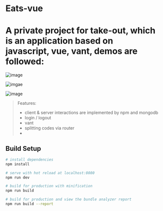 # Eats-vue
A private project for take-out, which is an application based on javascript, vue, vant, demos are followed:
=======
![image](https://github.com/joyxu96/Eats-vue/blob/master/demos/demo2.gif)

![imgae](https://github.com/joyxu96/Eats-vue/blob/master/demos/demo2.gif)

![image](https://github.com/joyxu96/Eats-vue/blob/master/demos/demo2.gif)



> Features:
>
> - client & server interactions are implemented by npm and mongodb
> - login / logout
> - vant
> - splitting codes via router
> - 
>
> 
>
> 

## Build Setup

``` bash
# install dependencies
npm install

# serve with hot reload at localhost:8080
npm run dev

# build for production with minification
npm run build

# build for production and view the bundle analyzer report
npm run build --report
```
